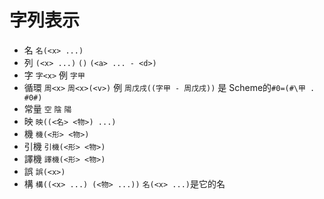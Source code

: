 字列表示
======
+ 名 `名(<x> ...)`
+ 列 `(<x> ...)` `()` `(<a> ... - <d>)`
+ 字 `字<x>` 例 `字甲`
+ 循環 `周<x>` `周<x>(<v>)` 例 `周戊戌((字甲 - 周戊戌))` 是 Scheme的`#0=(#\甲 . #0#)`
+ 常量 `空` `陰` `陽`
+ 映 `映((<名> <物>) ...)`
+ 機 `機(<形> <物>)`
+ 引機 `引機(<形> <物>)`
+ 譯機 `譯機(<形> <物>)`
+ 誤 `誤(<x>)`
+ 構 `構((<x> ...) (<物> ...))` `名(<x> ...)`是它的名
